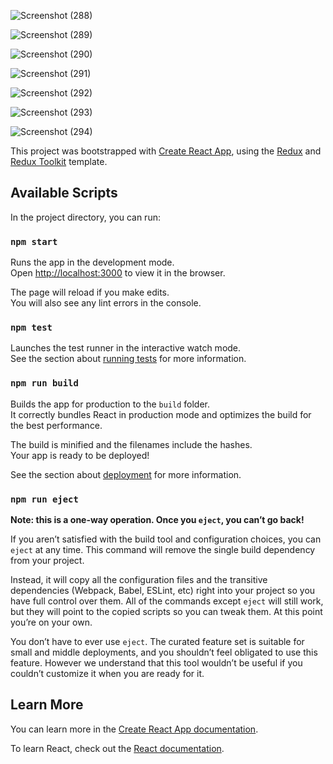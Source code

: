 ![Screenshot (288)](https://user-images.githubusercontent.com/59496739/154302481-634b45eb-57b5-4c90-9658-1e5a4f206ed0.png)

![Screenshot (289)](https://user-images.githubusercontent.com/59496739/154302388-d73f040e-ce8f-4043-83e4-385e72a928f4.png)

![Screenshot (290)](https://user-images.githubusercontent.com/59496739/154302401-c99aef3d-f4b6-4c9d-8a57-37bf982214de.png)

![Screenshot (291)](https://user-images.githubusercontent.com/59496739/154302416-5059e4b3-0ed4-41bc-b7f6-86b1db586f83.png)

![Screenshot (292)](https://user-images.githubusercontent.com/59496739/154302431-ee3190ef-47d5-4391-aade-75da3e592608.png)

![Screenshot (293)](https://user-images.githubusercontent.com/59496739/154302449-7c53bd60-cf37-4174-ada5-b0ddf6604251.png)

![Screenshot (294)](https://user-images.githubusercontent.com/59496739/154302468-8af7ca2d-63b4-48e9-9f61-5b8f52e1f4cb.png)


This project was bootstrapped with [Create React App](https://github.com/facebook/create-react-app), using the [Redux](https://redux.js.org/) and [Redux Toolkit](https://redux-toolkit.js.org/) template.

## Available Scripts

In the project directory, you can run:

### `npm start`


Runs the app in the development mode.<br />
Open [http://localhost:3000](http://localhost:3000) to view it in the browser.

The page will reload if you make edits.<br />
You will also see any lint errors in the console.

### `npm test`

Launches the test runner in the interactive watch mode.<br />
See the section about [running tests](https://facebook.github.io/create-react-app/docs/running-tests) for more information.

### `npm run build`

Builds the app for production to the `build` folder.<br />
It correctly bundles React in production mode and optimizes the build for the best performance.

The build is minified and the filenames include the hashes.<br />
Your app is ready to be deployed!

See the section about [deployment](https://facebook.github.io/create-react-app/docs/deployment) for more information.

### `npm run eject`

**Note: this is a one-way operation. Once you `eject`, you can’t go back!**

If you aren’t satisfied with the build tool and configuration choices, you can `eject` at any time. This command will remove the single build dependency from your project.

Instead, it will copy all the configuration files and the transitive dependencies (Webpack, Babel, ESLint, etc) right into your project so you have full control over them. All of the commands except `eject` will still work, but they will point to the copied scripts so you can tweak them. At this point you’re on your own.

You don’t have to ever use `eject`. The curated feature set is suitable for small and middle deployments, and you shouldn’t feel obligated to use this feature. However we understand that this tool wouldn’t be useful if you couldn’t customize it when you are ready for it.

## Learn More

You can learn more in the [Create React App documentation](https://facebook.github.io/create-react-app/docs/getting-started).

To learn React, check out the [React documentation](https://reactjs.org/).
